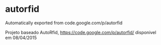# autorfid
Automatically exported from code.google.com/p/autorfid

Projeto baseado AutoRfid,  https://code.google.com/p/autorfid/ disponivel em 08/04/2015
